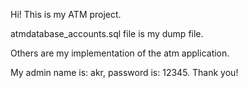 Hi! This is my ATM project.

atmdatabase_accounts.sql file is my dump file.

Others are my implementation of the atm application.

My admin name is: akr, password is: 12345.
Thank you!

